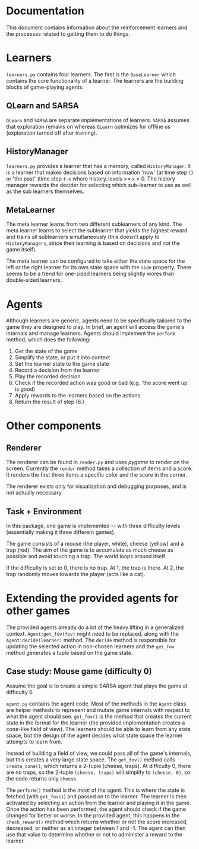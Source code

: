 # Documentation
This document contains information about the reinforcement learners and the processes related to getting them to do things.

# Learners
`learners.py` contains four learners. The first is the `BaseLearner` which contains the core functionality of a learner.
The learners are the building blocks of game-playing agents.

## QLearn and SARSA 
`QLearn` and `SARSA` are separate implementations of learners. 
`SARSA` assumes that exploration remains on whereas `QLearn` optimizes for offline us (exploration turned off after training). 

## HistoryManager
`learners.py` provides a learner that has a memory, called `HistoryManager`.
It is a learner that makes decisions based on information 'now' (at time step `t`) or 'the past' (time step `t-x` where history_levels >= `x` > 0.
The history manager rewards the decider for selecting which sub-learner to use as well as the sub learners themselves.

## MetaLearner
The meta learner learns from two different sublearners of any kind. The meta learner learns to select the sublearner that yields the highest reward and trains all sublearners simultaneously (this doesn't apply to `HistoryManagers`, since their learning is based on decisions and not the game itself).

The meta learner can be configured to take either the state space for the left or the right learner for its own state space with the `side` property. There seems to be a trend for one-sided learners being slightly wores than double-sided learners.

# Agents

Although learners are generic, agents need to be specifically tailored to the game they are designed to play.
In brief, an agent will access the game's internals and manage learners. 
Agents should implement the `perform` method, which does the following:

1. Get the state of the game
2. Simplify the state, or put it into context
3. Set the learner state to the game state
4. Record a decision from the learner
5. Play the recorded decision
6. Check if the recorded action was good or bad (e.g. 'the score went up' is good)
7. Apply rewards to the learners based on the actions
8. Return the result of step (6.)

# Other components

## Renderer
 
The renderer can be found in `render.py` and uses _pygame_ to render on the screen. Currently the `render` method takes a collection of items and a score. It renders the first three items a specific color and the score in the corner.
 
The renderer exists only for visualization and debugging purposes, and is not actually necessary.

## Task + Environment

In this package, one game is implemented -- with three difficulty levels (essentially making it three different games).

The game consists of a mouse (the player, white), cheese (yellow) and a trap (red).
The aim of the game is to accumulate as much cheese as possible and avoid touching a trap.
The world loops around itself.

If the difficulty is set to 0, there is no trap. At 1, the trap is there. At 2, the trap randomly moves towards the player (acts like a cat).


# Extending the provided agents for other games

The provided agents already do a lot of the heavy lifting in a generalized context. `Agent:get_fov(fov)` might need to be replaced, along with the `Agent:decide(learner)` method. The `decide` method is responsible for updating the selected action in non-chosen learners and the `get_fov` method generates a tuple based on the game state.

## Case study: Mouse game (difficulty 0)

Assume the goal is to create a simple SARSA agent that plays the game at difficulty 0.

`agent.py` contains the agent code. Most of the methods in the `Agent` class are helper methods to represent and mutate game internals with respect to what the agent should see. `get_fov()` is the method that creates the current state in the format for the learner (the provided implementation creates a cone-like field of view). The learners should be able to learn from any state space, but the design of the agent decides what state space the learner attempts to learn from.

Instead of building a field of view, we could pass all of the game's internals, but this creates a very large state space. 
The `get_fov()` method calls `create_cone()`, which returns a 2-tuple (cheese, traps). At difficulty 0, there are no traps, so the 2-tuple `(cheese, traps)` will simplify to `(cheese, 0)`, so the code returns only `cheese`.

The `perform()` method is the _meat_ of the agent. This is where the state is fetched (with `get_fov()`) and passed on to the learner. The learner is then activated by selecting an action from the learner and playing it in the game. Once the action has been performed, the agent should check if the game changed for better or worse. In the provided agent, this happens in the `check_reward()` method which returns whether or not the score increased, decreased, or neither as an integer between 1 and -1. The agent can then use that value to determine whether or not to administer a reward to the learner.

